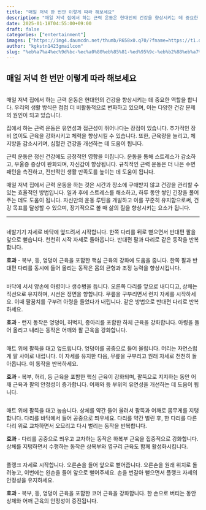 ```yaml
---
title: "매일 저녁 한 번만 이렇게 따라 해보세요"
description: "매일 저녁 집에서 하는 근력 운동은 현대인의 건강을 향상시키는 데 중요한 역할을 합니다. 우리의 생활 방식은 점점 더 비활동적으로 변화하고 있으며, 이는 다양한 건강 문제의 원인이 되고 있습니다."
date: 2025-01-18T04:55:00+09:00
draft: false
categories: ["entertainment"]
images: ["https://img4.daumcdn.net/thumb/R658x0.q70/?fname=https://t1.daumcdn.net/news/202403/09/tenbody/20240309081021472mrrr.jpg", "https://t1.daumcdn.net/news/202403/09/tenbody/20240309081021894bhmu.gif", "https://t1.daumcdn.net/news/202403/09/tenbody/20240309081022272cxsx.gif", "https://t1.daumcdn.net/news/202403/09/tenbody/20240309081022788crrp.gif", "https://t1.daumcdn.net/news/202403/09/tenbody/20240309081023211zlhm.gif"]
author: "kgkstn1423gmailcom"
slug: "%eb%a7%a4%ec%9d%bc-%ec%a0%80%eb%85%81-%ed%95%9c-%eb%b2%88%eb%a7%8c-%ec%9d%b4%eb%a0%87%ea%b2%8c-%eb%94%b0%eb%9d%bc-%ed%95%b4%eb%b3%b4%ec%84%b8%ec%9a%94"
---
```


<h2 >매일 저녁 한 번만 이렇게 따라 해보세요</h2> <figure ><img src="https://img4.daumcdn.net/thumb/R658x0.q70/?fname=https://t1.daumcdn.net/news/202403/09/tenbody/20240309081021472mrrr.jpg" alt=""/></figure> <p>매일 저녁 집에서 하는 근력 운동은 현대인의 건강을 향상시키는 데 중요한 역할을 합니다. 우리의 생활 방식은 점점 더 비활동적으로 변화하고 있으며, 이는 다양한 건강 문제의 원인이 되고 있습니다.</p> <p>집에서 하는 근력 운동은 유연성과 접근성이 뛰어나다는 장점이 있습니다. 추가적인 장비 없이도 근육을 강화시키고 체력을 향상시킬 수 있습니다. 또한, 근육량을 늘리고, 체지방을 감소시키며, 심혈관 건강을 개선하는 데 도움이 됩니다.</p> <p>근력 운동은 정신 건강에도 긍정적인 영향을 미칩니다. 운동을 통해 스트레스가 감소하고, 우울증 증상이 완화되며, 자신감이 향상됩니다. 규칙적인 근력 운동은 더 나은 수면 패턴을 촉진하고, 전반적인 생활 만족도를 높이는 데 도움이 됩니다.</p> <p>매일 저녁 집에서 근력 운동을 하는 것은 시간과 장소에 구애받지 않고 건강을 관리할 수 있는 효율적인 방법입니다. 일과 후에 스트레스를 해소하고, 하루 동안 쌓인 긴장을 풀어주는 데도 도움이 됩니다. 자신만의 운동 루틴을 개발하고 이를 꾸준히 유지함으로써, 건강 목표를 달성할 수 있으며, 장기적으로 볼 때 삶의 질을 향상시키는 요소가 됩니다.</p> <hr /> <figure ><img src="https://t1.daumcdn.net/news/202403/09/tenbody/20240309081021894bhmu.gif" alt=""/></figure> <p>네발기기 자세로 바닥에 엎드려서 시작합니다. 한쪽 다리를 뒤로 뻗으면서 반대편 팔을 앞으로 뻗습니다. 천천히 시작 자세로 돌아옵니다. 반대편 팔과 다리로 같은 동작을 반복합니다.</p> <p><strong>효과</strong> - 복부, 등, 엉덩이 근육을 포함한 핵심 근육의 강화에 도움을 줍니다. 한쪽 팔과 반대편 다리를 동시에 들어 올리는 동작은 몸의 균형과 조정 능력을 향상시킵니다.</p> <figure ><img src="https://t1.daumcdn.net/news/202403/09/tenbody/20240309081022272cxsx.gif" alt=""/></figure> <p>바닥에 서서 양손에 아령이나 생수병을 듭니다. 오른쪽 다리를 앞으로 내디디고, 상체는 직선으로 유지하며, 시선은 정면을 향합니다. 무릎을 구부리면서 런지 자세를 시작하세요. 이때 팔꿈치를 구부려 아령을 들었다가 내립니다. 같은 방법으로 반대편 다리로 반복하세요.</p> <p><strong>효과</strong> - 런지 동작은 엉덩이, 허벅지, 종아리를 포함한 하체 근육을 강화합니다. 아령을 들어 올리고 내리는 동작은 어깨와 팔 근육을 강화합니다.</p> <figure ><img src="https://t1.daumcdn.net/news/202403/09/tenbody/20240309081022788crrp.gif" alt=""/></figure> <p>매트 위에 팔뚝을 대고 엎드립니다. 엉덩이를 공중으로 들어 올립니다. 머리는 자연스럽게 팔 사이로 내립니다. 이 자세를 유지한 다음, 무릎을 구부리고 원래 자세로 천천히 돌아옵니다. 이 동작을 반복하세요.</p> <p><strong>효과</strong> - 복부, 허리, 등 근육을 포함한 핵심 근육이 강화되며, 팔뚝으로 지지하는 동안 어깨 근육과 팔의 안정성이 증가합니다. 어깨와 등 부위의 유연성을 개선하는 데 도움이 됩니다.</p> <figure ><img src="https://t1.daumcdn.net/news/202403/09/tenbody/20240309081023211zlhm.gif" alt=""/></figure> <p>매트 위에 팔뚝을 대고 눕습니다. 상체를 약간 들어 올려서 팔뚝과 어깨로 몸무게를 지탱합니다. 다리를 바닥에서 들어 공중으로 띄우세요. 다리를 약간 벌린 후, 한 다리를 다른 다리 위로 교차하면서 오므리고 다시 벌리는 동작을 반복합니다.</p> <p><strong>효과</strong> - 다리를 공중으로 띄우고 교차하는 동작은 하복부 근육을 집중적으로 강화합니다. 상체를 지탱하면서 수행하는 동작은 상복부와 옆구리 근육도 함께 활성화시킵니다.</p> <figure ><img src="https://t1.daumcdn.net/news/202403/09/tenbody/20240309081023646plbu.gif" alt=""/></figure> <p>플랭크 자세로 시작합니다. 오른손을 들어 앞으로 뻗어줍니다. 오른손을 원래 위치로 돌려놓고, 이번에는 왼손을 들어 앞으로 뻗어주세요. 손을 번갈아 뻗으면서 플랭크 자세의 안정성을 유지하세요.</p> <p><strong>효과</strong> - 복부, 등, 엉덩이 근육을 포함한 코어 근육을 강화합니다. 한 손으로 버티는 동안 상체와 어깨 근육의 안정성이 증진됩니다.</p>